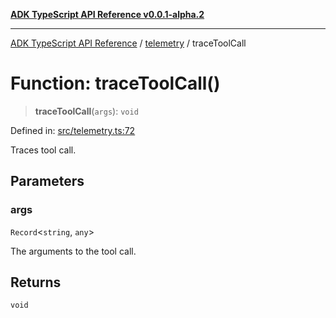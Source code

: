 [**ADK TypeScript API Reference v0.0.1-alpha.2**](../../README.md)

***

[ADK TypeScript API Reference](../../modules.md) / [telemetry](../README.md) / traceToolCall

# Function: traceToolCall()

> **traceToolCall**(`args`): `void`

Defined in: [src/telemetry.ts:72](https://github.com/njraladdin/adk-typescript/blob/main/src/telemetry.ts#L72)

Traces tool call.

## Parameters

### args

`Record`\<`string`, `any`\>

The arguments to the tool call.

## Returns

`void`
